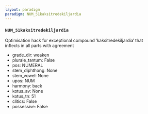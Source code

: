 ```yaml
---
layout: paradigm
paradigm: NUM_51kaksitredekiljardia
---
```

### ` NUM_51kaksitredekiljardia `

Optimisation hack for exceptional compound ’kaksitredekiljardia’ that inflects in all parts with agreement
* grade_dir: weaken
* plurale_tantum: False
* pos: NUMERAL
* stem_diphthong: None
* stem_vowel: None
* upos: NUM
* harmony: back
* kotus_av: None
* kotus_tn: 51
* clitics: False
* possessive: False
